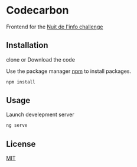 # Codecarbon

Frontend for the [Nuit de l'info challenge](https://www.nuitdelinfo.com/inscription/defis/287)

## Installation

clone or Download the code

Use the package manager [npm](https://www.npmjs.com/get-npm) to install packages.

```bash
npm install
```

## Usage

Launch develepment server

```bash
ng serve
````

## License

[MIT](https://choosealicense.com/licenses/mit/)
